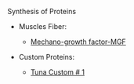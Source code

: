 Synthesis of Proteins

- Muscles Fiber:    
  - [Mechano-growth factor-MGF](/assets/docs/synthesis/proteins/musclefiber/Mechano-growth%20factor-MGF/readme.md)     

- Custom Proteins:   
  - [Tuna Custom # 1](/assets/docs/synthesis/proteins/projects/fish/tuna/readme.md)   
